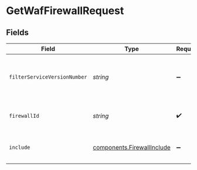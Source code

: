 # GetWafFirewallRequest


## Fields

| Field                                                                           | Type                                                                            | Required                                                                        | Description                                                                     | Example                                                                         |
| ------------------------------------------------------------------------------- | ------------------------------------------------------------------------------- | ------------------------------------------------------------------------------- | ------------------------------------------------------------------------------- | ------------------------------------------------------------------------------- |
| `filterServiceVersionNumber`                                                    | *string*                                                                        | :heavy_minus_sign:                                                              | Limit the results returned to a specific service version.                       |                                                                                 |
| `firewallId`                                                                    | *string*                                                                        | :heavy_check_mark:                                                              | Alphanumeric string identifying a WAF Firewall.                                 | fW7g2uUGZzb2W9Euo4Mo0r                                                          |
| `include`                                                                       | [components.FirewallInclude](../../../sdk/models/components/firewallinclude.md) | :heavy_minus_sign:                                                              | Include related objects. Optional.                                              |                                                                                 |